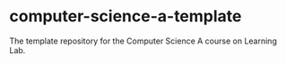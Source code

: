 # computer-science-a-template
The template repository for the Computer Science A course on Learning Lab.
